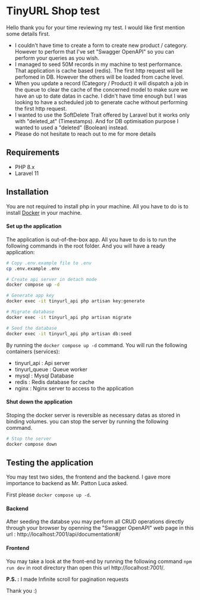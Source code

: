 # TinyURL Shop test
Hello thank you for your time reviewing my test. I would like first mention some details first.
- I couldn't have time to create a form to create new product / category. However to perform that I've set "Swagger OpenAPI" so you can perform your queries as you wish.
- I managed to seed 50M records in my machine to test performance. That application is cache based (redis). The first http request will be perfomed in DB. However the others will be loaded from cache level.
- When you update a record (Category / Product) it will dispatch a job in the queue to clear the cache of the concerned model to make sure we have an up to date datas in cache. I didn't have time enough but I was looking to have a scheduled job to generate cache without performing the first http request.
- I wanted to use the SoftDelete Trait offered by Laravel but it works only with "deleted_at" (Timestamps). And for DB optimisation purpose I wanted to used a "deleted" (Boolean) instead.
- Please do not hesitate to reach out to me for more details

## Requirements 
- PHP 8.x
- Laravel 11

## Installation 
You are not required to install php in your machine. All you have to do is to install [Docker](https://www.docker.com/ "Docker") in your machine.


#### Set up the application
The application is out-of-the-box app. All you have to do is to run the following commands in the root folder. And you will have a ready application:
```bash
# Copy .env.example file to .env
cp .env.example .env

# Create api server in detach mode
docker compose up -d

# Generate app key
docker exec -it tinyurl_api php artisan key:generate

# Migrate database
docker exec -it tinyurl_api php artisan migrate

# Seed the database
docker exec -it tinyurl_api php artisan db:seed
```

By running the `docker compose up -d` command. You will run the following containers (services):
- tinyurl_api : Api server
- tinyurl_queue : Queue worker
- mysql : Mysql Database
- redis : Redis database for cache
- nginx : Nginx server to access to the application 

#### Shut down the application
Stoping the docker server is reversible as necessary datas as stored in binding volumes. you can stop the server by running the following command.
```bash
# Stop the server
docker compose down
```

## Testing the application
You may test two sides, the frontend and the backend. I gave more importance to backend as Mr. Patton Luca asked.

First please `docker compose up -d`.

#### Backend
After seeding the databse you may perform all CRUD operations directly through your browser by openning the "Swagger OpenAPI" web page in this url : http://localhost:7001/api/documentation#/

#### Frontend
You may take a look at the front-end by running the following command `npm run dev` in root directory than open this url http://localhost:7001/.

**P.S. :** I made Infinite scroll for pagination requests

Thank you :)